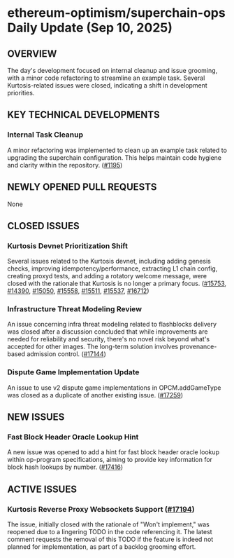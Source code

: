 # ethereum-optimism/superchain-ops Daily Update (Sep 10, 2025)
## OVERVIEW 
The day's development focused on internal cleanup and issue grooming, with a minor code refactoring to streamline an example task. Several Kurtosis-related issues were closed, indicating a shift in development priorities.

## KEY TECHNICAL DEVELOPMENTS

### Internal Task Cleanup
A minor refactoring was implemented to clean up an example task related to upgrading the superchain configuration. This helps maintain code hygiene and clarity within the repository. ([#1195](https://github.com/ethereum-optimism/superchain-ops/pull/1195))

## NEWLY OPENED PULL REQUESTS
None

## CLOSED ISSUES

### Kurtosis Devnet Prioritization Shift
Several issues related to the Kurtosis devnet, including adding genesis checks, improving idempotency/performance, extracting L1 chain config, creating proxyd tests, and adding a rotatory welcome message, were closed with the rationale that Kurtosis is no longer a primary focus. ([#15753](https://github.com/ethereum-optimism/superchain-ops/issues/15753), [#14390](https://github.com/ethereum-optimism/superchain-ops/issues/14390), [#15050](https://github.com/ethereum-optimism/superchain-ops/issues/15050), [#15558](https://github.com/ethereum-optimism/superchain-ops/issues/15558), [#15511](https://github.com/ethereum-optimism/superchain-ops/issues/15511), [#15537](https://github.com/ethereum-optimism/superchain-ops/issues/15537), [#16712](https://github.com/ethereum-optimism/superchain-ops/issues/16712))

### Infrastructure Threat Modeling Review
An issue concerning infra threat modeling related to flashblocks delivery was closed after a discussion concluded that while improvements are needed for reliability and security, there's no novel risk beyond what's accepted for other images. The long-term solution involves provenance-based admission control. ([#17144](https://github.com/ethereum-optimism/superchain-ops/issues/17144))

### Dispute Game Implementation Update
An issue to use v2 dispute game implementations in OPCM.addGameType was closed as a duplicate of another existing issue. ([#17259](https://github.com/ethereum-optimism/superchain-ops/issues/17259))

## NEW ISSUES

### Fast Block Header Oracle Lookup Hint
A new issue was opened to add a hint for fast block header oracle lookup within op-program specifications, aiming to provide key information for block hash lookups by number. ([#17416](https://github.com/ethereum-optimism/superchain-ops/issues/17416))

## ACTIVE ISSUES

### Kurtosis Reverse Proxy Websockets Support ([#17194](https://github.com/ethereum-optimism/superchain-ops/issues/17194))
The issue, initially closed with the rationale of "Won't implement," was reopened due to a lingering TODO in the code referencing it. The latest comment requests the removal of this TODO if the feature is indeed not planned for implementation, as part of a backlog grooming effort.